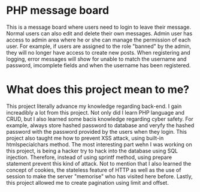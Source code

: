 # PHP message board
This is a message board where users need to login to leave their message. Normal users can also edit and delete their own messages. Admin user has access to admin area where he or she can manage the permission of each user. For example, if users are assigned to the role "banned" by the admin, they will no longer have access to create new posts. When registering and logging, error messages will show for unable to match the username and password, imcomplete fields and when the username has been registered. 

# What does this project mean to me?
This project literally advance my knowledge regarding back-end. I gain increadibly a lot from this project. Not only did I learn PHP language and CRUD, but I also learned some bacis knowledge regarding cyber safety. For example, always store hashed password to database and veryfy the hashed password with the password provided by the users when they login. This project also taught me how to prevent XSS attack, using built-in htmlspecialchars method. The most interesting part wehn I was working on this project, is being a hacker try to hack into the database using SQL injection. Therefore, instead of using sprintf method, using prepare statement prevent this kind of attack. Not to mention that I also learned the concept of cookies, the stateless feature of HTTP as well as the use of session to make the server "memorise" who has visited here before. Lastly, this project allowed me to create pagination using limit and offset.

